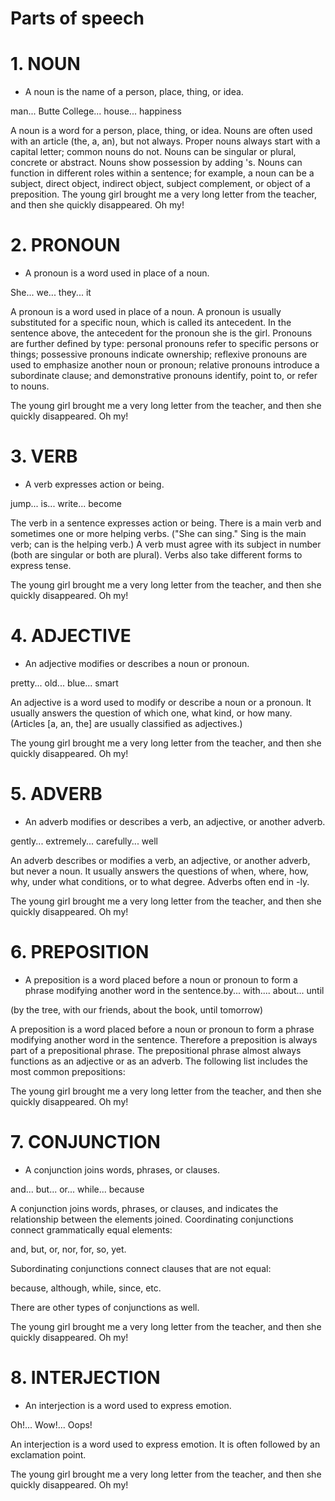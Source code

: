 # Parts of speech

# 1. NOUN

* A noun is the name of a person, place, thing, or idea.

man... Butte College... house... happiness

A noun is a word for a person, place, thing, or idea. Nouns are often used with an article (the, a, an), but not always. Proper nouns always start with a capital letter; common nouns do not. Nouns can be singular or plural, concrete or abstract. Nouns show possession by adding 's. Nouns can function in different roles within a sentence; for example, a noun can be a subject, direct object, indirect object, subject complement, or object of a preposition. The young girl brought me a very long letter from the teacher, and then she quickly disappeared. Oh my!

# 2. PRONOUN

* A pronoun is a word used in place of a noun.

She... we... they... it

A pronoun is a word used in place of a noun. A pronoun is usually substituted for a specific noun, which is called its antecedent. In the sentence above, the antecedent for the pronoun she is the girl. Pronouns are further defined by type: personal pronouns refer to specific persons or things; possessive pronouns indicate ownership; reflexive pronouns are used to emphasize another noun or pronoun; relative pronouns introduce a subordinate clause; and demonstrative pronouns identify, point to, or refer to nouns.

The young girl brought me a very long letter from the teacher, and then she quickly disappeared. Oh my!

# 3. VERB

* A verb expresses action or being.

jump... is... write... become

The verb in a sentence expresses action or being. There is a main verb and sometimes one or more helping verbs. ("She can sing." Sing is the main verb; can is the helping verb.) A verb must agree with its subject in number (both are singular or both are plural). Verbs also take different forms to express tense.

The young girl brought me a very long letter from the teacher, and then she quickly disappeared. Oh my!

# 4. ADJECTIVE

* An adjective modifies or describes a noun or pronoun.

pretty... old... blue... smart

An adjective is a word used to modify or describe a noun or a pronoun. It usually answers the question of which one, what kind, or how many. (Articles [a, an, the] are usually classified as adjectives.)

The young girl brought me a very long letter from the teacher, and then she quickly disappeared. Oh my!

# 5. ADVERB

* An adverb modifies or describes a verb, an adjective, or another adverb.

gently... extremely... carefully... well

An adverb describes or modifies a verb, an adjective, or another adverb, but never a noun. It usually answers the questions of when, where, how, why, under what conditions, or to what degree. Adverbs often end in -ly.

The young girl brought me a very long letter from the teacher, and then she quickly disappeared. Oh my!

# 6. PREPOSITION

* A preposition is a word placed before a noun or pronoun to form a phrase modifying another word in the sentence.by... with.... about... until

(by the tree, with our friends, about the book, until tomorrow)

A preposition is a word placed before a noun or pronoun to form a phrase modifying another word in the sentence. Therefore a preposition is always part of a prepositional phrase. The prepositional phrase almost always functions as an adjective or as an adverb. The following list includes the most common prepositions:

The young girl brought me a very long letter from the teacher, and then she quickly disappeared. Oh my!

# 7. CONJUNCTION

* A conjunction joins words, phrases, or clauses.

and... but... or... while... because

A conjunction joins words, phrases, or clauses, and indicates the relationship between the elements joined. Coordinating conjunctions connect grammatically equal elements:

and, but, or, nor, for, so, yet.

Subordinating conjunctions connect clauses that are not equal:

because, although, while, since, etc.

There are other types of conjunctions as well.

The young girl brought me a very long letter from the teacher, and then she quickly disappeared. Oh my!

# 8. INTERJECTION

* An interjection is a word used to express emotion.

Oh!... Wow!... Oops!

An interjection is a word used to express emotion. It is often followed by an exclamation point.

The young girl brought me a very long letter from the teacher, and then she quickly disappeared. Oh my!